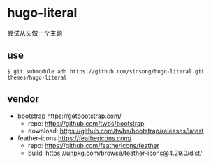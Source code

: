 # hugo-literal

尝试从头做一个主题

## use

```console
$ git submodule add https://github.com/sinsong/hugo-literal.git themes/hugo-literal
```

## vendor

- bootstrap https://getbootstrap.com/
  - repo: https://github.com/twbs/bootstrap
  - download: https://github.com/twbs/bootstrap/releases/latest
- feather-icons https://feathericons.com/
  - repo: https://github.com/feathericons/feather
  - build: https://unpkg.com/browse/feather-icons@4.29.0/dist/
